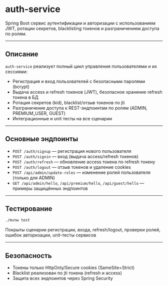 # auth-service

Spring Boot сервис аутентификации и авторизации с использованием JWT, ротации секретов, blacklisting токенов и разграничением доступа по ролям.

---

## Описание

`auth-service` реализует полный цикл управления пользователями и их сессиями:
- Регистрация и вход пользователей с безопасными паролями (bcrypt)
- Выдача access и refresh токенов (JWT), безопасное хранение refresh токена в БД
- Ротация секретов (kid), blacklist/отзыв токенов по jti
- Разграничение доступа к REST-эндпоинтам по ролям (ADMIN, PREMIUM_USER, GUEST)
- Интеграционные и unit тесты на все сценарии

---

## Основные эндпоинты

- `POST /auth/signup` — регистрация нового пользователя
- `POST /auth/signin` — вход (выдача access/refresh токенов)
- `POST /auth/refresh` — обновление access токена по refresh токену
- `POST /auth/logout` — отзыв токенов и удаление cookies
- `POST /api/admin/update-roles` — изменение ролей пользователя (только для ADMIN)
- `GET /api/admin/hello`, `/api/premium/hello`, `/api/guest/hello` — примеры защищённых эндпоинтов

---

## Тестирование

```bash
./mvnw test
```
Покрыты сценарии регистрации, входа, refresh/logout, проверки ролей, ошибок авторизации, unit-тесты сервисов

---

## Безопасность

- Токены только HttpOnly/Secure cookies (SameSite=Strict)
- Blacklist реализован по jti токена (refresh и access)
- Защита всех эндпоинтов через Spring Security

